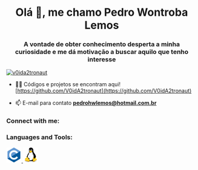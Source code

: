 <h1 align="center">Olá 👋, me chamo Pedro Wontroba Lemos</h1>
<h3 align="center">A vontade de obter conhecimento desperta a minha curiosidade e me dá motivação a buscar aquilo que tenho interesse</h3>

<p align="left"> <a href="https://github.com/ryo-ma/github-profile-trophy"><img src="https://github-profile-trophy.vercel.app/?username=v0ida2tronaut" alt="v0ida2tronaut" /></a> </p>

- 👨‍💻 Códigos e projetos se encontram aqui! [https://github.com/V0idA2tronaut](https://github.com/V0idA2tronaut)

- 📫 E-mail para contato **pedrohwlemos@hotmail.com.br**

<h3 align="left">Connect with me:</h3>
<p align="left">
</p>

<h3 align="left">Languages and Tools:</h3>
<p align="left"> <a href="https://www.cprogramming.com/" target="_blank" rel="noreferrer"> <img src="https://raw.githubusercontent.com/devicons/devicon/master/icons/c/c-original.svg" alt="c" width="40" height="40"/> </a> <a href="https://www.linux.org/" target="_blank" rel="noreferrer"> <img src="https://raw.githubusercontent.com/devicons/devicon/master/icons/linux/linux-original.svg" alt="linux" width="40" height="40"/> </a> </p>
